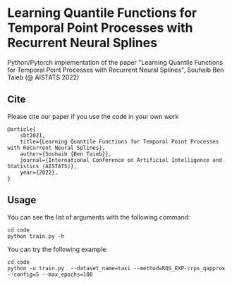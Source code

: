 # Learning Quantile Functions for Temporal Point Processes with Recurrent Neural Splines

Python/Pytorch implementation of the paper "Learning Quantile Functions for Temporal Point Processes with Recurrent Neural Splines", Souhaib Ben Taieb (@ AISTATS 2022)

## Cite
Please cite our paper if you use the code in your own work
```
@article{
    sbt2021,
    title={Learning Quantile Functions for Temporal Point Processes with Recurrent Neural Splines},
    author={Souhaib {Ben Taieb}},
    journal={International Conference on Artificial Intelligence and Statistics (AISTATS)},
    year={2022},
}
```

## Usage

You can see the list of arguments with the following command:

```
cd code
python train.py -h
```

You can try the following example:

```
cd code
python -u train.py  --dataset_name=taxi --method=RQS_EXP-crps_qapprox  --config=5 --max_epochs=100
```
